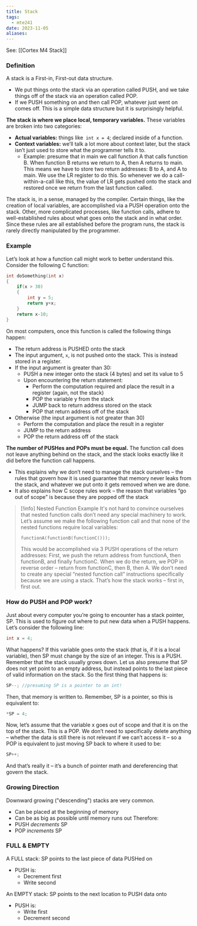 ```yaml
---
title: Stack
tags:
  - mte241
date: 2023-11-05
aliases:
---
```

See: [[Cortex M4 Stack]]
### Definition
A stack is a First-in, First-out data structure. 
- We put things onto the stack via an operation called PUSH, and we take things off of the stack via an operation called POP. 
- If we PUSH something on and then call POP, whatever just went on comes off. This is a simple data structure but it is surprisingly helpful.

**The stack is where we place local, temporary variables.** These variables are broken into two categories: 
- **Actual variables:** things like` int x = 4`; declared inside of a function. 
- **Context variables:** we’ll talk a lot more about context later, but the stack isn’t just used to store what the programmer tells it to. 
	- Example: presume that in main we call function A that calls function B. When function B returns we return to A, then A returns to main. This means we have to store two return addresses: B to A, and A to main. We use the LR register to do this. So whenever we do a call-within-a-call like this, the value of LR gets pushed onto the stack and restored once we return from the last function called. 

The stack is, in a sense, managed by the compiler. Certain things, like the creation of local variables, are accomplished via a PUSH operation onto the stack. Other, more complicated processes, like function calls, adhere to well-established rules about what goes onto the stack and in what order. Since these rules are all established before the program runs, the stack is rarely directly manipulated by the programmer. 

### Example
Let’s look at how a function call might work to better understand this. Consider the following C function:

```c
int doSomething(int x) 
{ 
	if(x > 30) 
	{ 
		int y = 5; 
		return y+x; 
	} 
	return x-10; 
}
```

On most computers, once this function is called the following things happen:
- The return address is PUSHED onto the stack
- The input argument, `x`, is not pushed onto the stack. This is instead stored in a register. 
- If the input argument is greater than 30:
	- PUSH a new integer onto the stack (4 bytes) and set its value to 5
	- Upon encountering the return statement:
		- Perform the computation required and place the result in a register (again, not the stack)
		- POP the variable y from the stack
		- JUMP back to return address stored on the stack
		- POP that return address off of the stack
- Otherwise (the input argument is not greater than 30)
	- Perform the computation and place the result in a register
	- JUMP to the return address
	- POP the return address off of the stack

**The number of PUSHes and POPs must be equal.** The function call does not leave anything behind on the stack, and the stack looks exactly like it did before the function call happens. 
- This explains why we don’t need to manage the stack ourselves – the rules that govern how it is used guarantee that memory never leaks from the stack, and whatever we put onto it gets removed when we are done.
-  It also explains how C scope rules work – the reason that variables “go out of scope” is because they are popped off the stack

>[!info] Nested Function Example
>It's not hard to convince ourselves that nested function calls don’t need any special machinery to work. Let’s assume we make the following function call and that none of the nested functions require local variables: 
>```c
>functionA(functionB(functionC())); 
>```
>
>This would be accomplished via 3 PUSH operations of the return addresses: First, we push the return address from functionA, then functionB, and finally functionC. When we do the return, we POP in reverse order – return from functionC, then B, then A. We don’t need to create any special “nested function call” instructions specifically because we are using a stack. That’s how the stack works – first in, first out.

### How do PUSH and POP work?
Just about every computer you’re going to encounter has a stack pointer, SP. This is used to figure out where to put new data when a PUSH happens. Let’s consider the following line: 
```c
int x = 4; 
```

What happens? If this variable goes onto the stack (that is, if it is a local variable), then SP must change by the size of an integer. This is a PUSH. Remember that the stack usually grows down. Let us also presume that SP does not yet point to an empty address, but instead points to the last piece of valid information on the stack. So the first thing that happens is: 
```c
SP--; //presuming SP is a pointer to an int!
```

Then, that memory is written to. Remember, SP is a pointer, so this is equivalent to: 
```c
*SP = 4; 
```

Now, let’s assume that the variable x goes out of scope and that it is on the top of the stack. This is a POP. We don’t need to specifically delete anything – whether the data is still there is not relevant if we can’t access it – so a POP is equivalent to just moving SP back to where it used to be:
```c
SP++;
```
And that’s really it – it’s a bunch of pointer math and dereferencing that govern the stack.

### Growing Direction
Downward growing ("descending") stacks are very common.
- Can be placed at the beginning of memory
- Can be as big as possible until memory runs out
Therefore:
- PUSH *decrements* SP
- POP *increments* SP

### FULL & EMPTY
A FULL stack: SP points to the last piece of data PUSHed on
- PUSH is:
	- Decrement first
	- Write second

An EMPTY stack: SP points to the next location to PUSH data onto
- PUSH is:
	- Write first
	- Decrement second